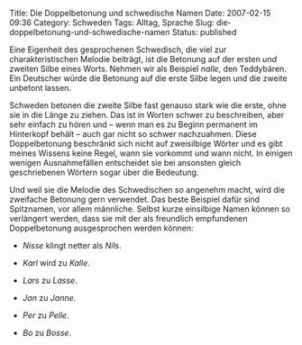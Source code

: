 Title: Die Doppelbetonung und schwedische Namen
Date: 2007-02-15 09:36
Category: Schweden
Tags: Alltag, Sprache
Slug: die-doppelbetonung-und-schwedische-namen
Status: published

Eine Eigenheit des gesprochenen Schwedisch, die viel zur
charakteristischen Melodie beiträgt, ist die Betonung auf der ersten
*und* zweiten Silbe eines Worts. Nehmen wir als Beispiel *nalle*, den
Teddybären. Ein Deutscher würde die Betonung auf die erste Silbe legen
und die zweite unbetont lassen.

Schweden betonen die zweite Silbe fast genauso stark wie die erste, ohne
sie in die Länge zu ziehen. Das ist in Worten schwer zu beschreiben,
aber sehr einfach zu hören und – wenn man es zu Beginn permanent im
Hinterkopf behält – auch gar nicht so schwer nachzuahmen. Diese
Doppelbetonung beschränkt sich nicht auf zweisilbige Wörter und es gibt
meines Wissens keine Regel, wann sie vorkommt und wann nicht. In einigen
wenigen Ausnahmefällen entscheidet sie bei ansonsten gleich
geschriebenen Wörtern sogar über die Bedeutung.

Und weil sie die Melodie des Schwedischen so angenehm macht, wird die
zweifache Betonung gern verwendet. Das beste Beispiel dafür sind
Spitznamen, vor allem männliche. Selbst kurze einsilbige Namen können so
verlängert werden, dass sie mit der als freundlich empfundenen
Doppelbetonung ausgesprochen werden können:

-   *Nisse* klingt netter als *Nils*.
-   *Karl* wird zu *Kalle*.
-   *Lars* zu *Lasse*.
-   *Jan* zu *Janne*.
-   *Per* zu *Pelle*.

-   *Bo* zu *Bosse*.

